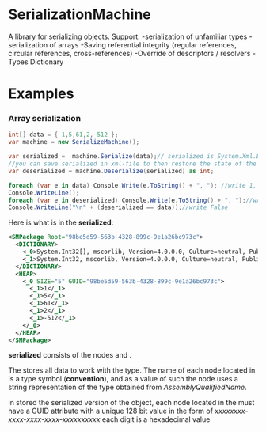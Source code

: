 # SerializationMachine
A library for serializing objects.
Support:
-serialization of unfamiliar types
-serialization of arrays
-Saving referential integrity (regular references, circular references, cross-references)
-Override of descriptors / resolvers
-Types Dictionary

# Examples

### Array serialization

```csharp
int[] data = { 1,5,61,2,-512 };
var machine = new SerializeMachine();

var serialized =  machine.Serialize(data);// serialized is System.Xml.Linq.XElement 
//you can save serialized in xml-file to then restore the state of the object
var deserialized = machine.Deserialize(serialized) as int;

foreach (var e in data) Console.Write(e.ToString() + ", "); //write 1, 5, 61, 2, -512 
Console.WriteLine();
foreach (var e in deserialized) Console.Write(e.ToString() + ", ");//write 1, 5, 61, 2, -512 
Console.WriteLine("\n" + (deserialized == data));//write False 
```

Here is what is in the **serialized**:

```xml
<SMPackage Root="98be5d59-563b-4328-899c-9e1a26bc973c">
  <DICTIONARY>
    <_0>System.Int32[], mscorlib, Version=4.0.0.0, Culture=neutral, PublicKeyToken=b77a5c561934e089</_0>
    <_1>System.Int32, mscorlib, Version=4.0.0.0, Culture=neutral, PublicKeyToken=b77a5c561934e089</_1>
  </DICTIONARY>
  <HEAP>
    <_0 SIZE="5" GUID="98be5d59-563b-4328-899c-9e1a26bc973c">
      <_1>1</_1>
      <_1>5</_1>
      <_1>61</_1>
      <_1>2</_1>
      <_1>-512</_1>
    </_0>
  </HEAP>
</SMPackage>
```

**serialized** consists of the nodes <DICTIONARY> and <HEAP>.

The <DICTIONARY > stores all data to work with the type.
The name of each node located in <DICTIONARY> is a type symbol (**convention**), and as a value of such
the node uses a string representation of the type obtained from *AssemblyQualifiedName*.

in <HEAP> stored the serialized version of the object, each node located in the <HEAP> must have a GUID attribute 
with a unique 128 bit value in the form of *xxxxxxxx-xxxx-xxxx-xxxx-xxxxxxxxxx* each digit is a hexadecimal value
